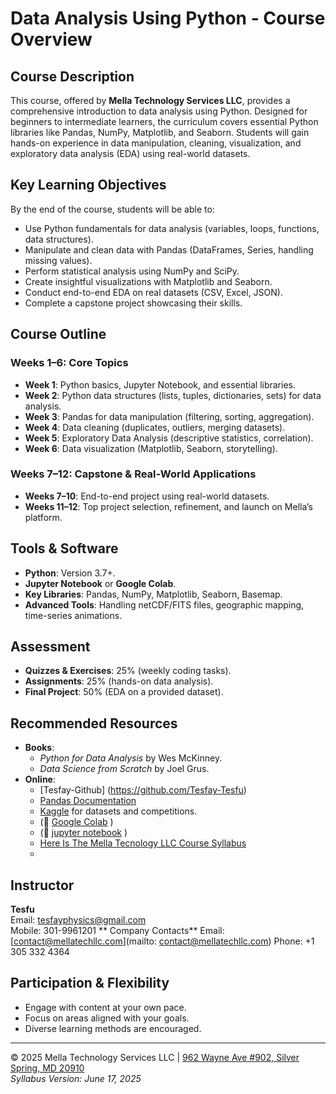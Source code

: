 # Data Analysis Using Python - Course Overview

## Course Description
This course, offered by **Mella Technology Services LLC**, provides a comprehensive introduction to data analysis using Python. Designed for beginners to intermediate learners, the curriculum covers essential Python libraries like Pandas, NumPy, Matplotlib, and Seaborn. Students will gain hands-on experience in data manipulation, cleaning, visualization, and exploratory data analysis (EDA) using real-world datasets.

## Key Learning Objectives
By the end of the course, students will be able to:
- Use Python fundamentals for data analysis (variables, loops, functions, data structures).
- Manipulate and clean data with Pandas (DataFrames, Series, handling missing values).
- Perform statistical analysis using NumPy and SciPy.
- Create insightful visualizations with Matplotlib and Seaborn.
- Conduct end-to-end EDA on real datasets (CSV, Excel, JSON).
- Complete a capstone project showcasing their skills.

## Course Outline
### Weeks 1–6: Core Topics
- **Week 1**: Python basics, Jupyter Notebook, and essential libraries.
- **Week 2**: Python data structures (lists, tuples, dictionaries, sets) for data analysis.
- **Week 3**: Pandas for data manipulation (filtering, sorting, aggregation).
- **Week 4**: Data cleaning (duplicates, outliers, merging datasets).
- **Week 5**: Exploratory Data Analysis (descriptive statistics, correlation).
- **Week 6**: Data visualization (Matplotlib, Seaborn, storytelling).

### Weeks 7–12: Capstone & Real-World Applications
- **Weeks 7–10**: End-to-end project using real-world datasets.
- **Weeks 11–12**: Top project selection, refinement, and launch on Mella’s platform.

## Tools & Software
- **Python**: Version 3.7+.
- **Jupyter Notebook** or **Google Colab**.
- **Key Libraries**: Pandas, NumPy, Matplotlib, Seaborn, Basemap.
- **Advanced Tools**: Handling netCDF/FITS files, geographic mapping, time-series animations.

## Assessment
- **Quizzes & Exercises**: 25% (weekly coding tasks).
- **Assignments**: 25% (hands-on data analysis).
- **Final Project**: 50% (EDA on a provided dataset).

## Recommended Resources
- **Books**:  
  - *Python for Data Analysis* by Wes McKinney.  
  - *Data Science from Scratch* by Joel Grus.  
- **Online**:
  - [Tesfay-Github] (https://github.com/Tesfay-Tesfu)
  - [Pandas Documentation](https://pandas.pydata.org/)  
  - [Kaggle](https://www.kaggle.com/) for datasets and competitions.
  - (🔗 [Google Colab](https://colab.research.google.com/drive/your-notebook-id-here)  )
  - (🔗 [jupyter notebook]( https://jupyter.org/try-jupyter/lab/)  )
  - [Here Is The Mella Tecnology LLC Course Syllabus](https://github.com/Tesfay-Tesfu/Mella-Technollogy-LLC-Python-Course/blob/main/Mella_Python_Data_Analysis_Syllabus.pdf)
  - 

## Instructor
**Tesfu**  
Email: [tesfayphysics@gmail.com](mailto:tesfayphysics@gmail.com)  
Mobile: 301-9961201
** Company Contacts**
Email: [contact@mellatechllc.com](mailto: contact@mellatechllc.com)
Phone: +1 305 332 4364

## Participation & Flexibility
- Engage with content at your own pace.  
- Focus on areas aligned with your goals.  
- Diverse learning methods are encouraged.  

---
© 2025 Mella Technology Services LLC | [962 Wayne Ave #902, Silver Spring, MD 20910](https://www.google.com/maps)  
*Syllabus Version: June 17, 2025*
